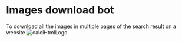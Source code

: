 # Images download bot
To download all the images in multiple pages of the search result on a website 
![calciHtmlLogo](https://github.com/wasiongit/instagrambot/blob/main/photos/1.PNG)


